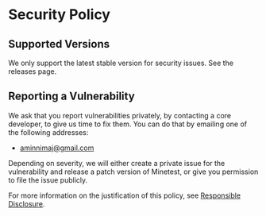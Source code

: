 # Security Policy

## Supported Versions
We only support the latest stable version for security issues. See the releases page.

## Reporting a Vulnerability

We ask that you report vulnerabilities privately, by contacting a core developer, to give us time to fix them. You can do that by emailing one of the following addresses:
- aminnimaj@gmail.com

Depending on severity, we will either create a private issue for the vulnerability and release a patch version of Minetest, or give you permission to file the issue publicly.

For more information on the justification of this policy, see [Responsible Disclosure](https://en.wikipedia.org/wiki/Coordinated_vulnerability_disclosure).
